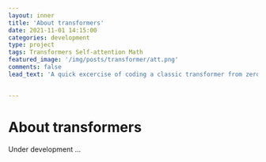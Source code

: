 ```yaml
---
layout: inner
title: 'About transformers'
date: 2021-11-01 14:15:00
categories: development
type: project
tags: Transformers Self-attention Math
featured_image: '/img/posts/transformer/att.png'
comments: false
lead_text: 'A quick excercise of coding a classic transformer from zero and train it on multiplication prediction'


---
```


# About transformers

Under development ...

